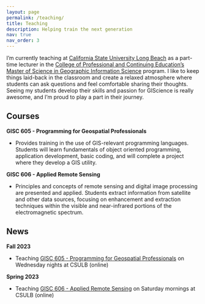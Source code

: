 ```yaml
---
layout: page
permalink: /teaching/
title: Teaching
description: Helping train the next generation
nav: true
nav_order: 3
---
```


I’m currently teaching at [California State University Long Beach](https://www.csulb.edu/) as a part-time lecturer in the [College of Professional and Continuing Education’s](https://www.cpace.csulb.edu/) [Master of Science in Geographic Information Science](https://www.cpace.csulb.edu/courses/degree-programs/master-of-science-in-geographic-information-science) program. I like to keep things laid-back in the classroom and create a relaxed atmosphere where students can ask questions and feel comfortable sharing their thoughts. Seeing my students develop their skills and passion for GIScience is really awesome, and I’m proud to play a part in their journey.

## Courses
**GISC 605 - Programming for Geospatial Professionals**
* Provides training in the use of GIS-relevant programming languages. Students will learn fundamentals of object oriented programming, application development, basic coding, and will complete a project where they develop a GIS utility.

**GISC 606 - Applied Remote Sensing**
* Principles and concepts of remote sensing and digital image processing are presented and applied. Students extract information from satellite and other data sources, focusing on enhancement and extraction techniques within the visible and near-infrared portions of the electromagnetic spectrum.

## News
**Fall 2023**
* Teaching [GISC 605 - Programming for Geospatial Professionals](https://alexs-organization-29.gitbook.io/gisc-605/) on Wednesday nights at CSULB (online)

**Spring 2023**
* Teaching [GISC 606 - Applied Remote Sensing](https://alex-pakalniskis.github.io/gisc606-spring2023/) on Saturday mornings at CSULB (online)

